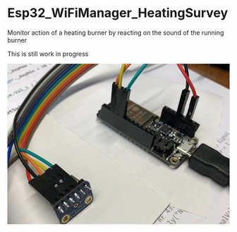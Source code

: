 # Esp32_WiFiManager_HeatingSurvey

Monitor action of a heating burner by reacting on the sound of the running burner

This is still work in progress

![Gallery](https://github.com/RoSchmi/Esp32_WiFiManager_HeatingSurvey/blob/master/pictures/Esp32_Huzzah_I2S_Microphone.png)
